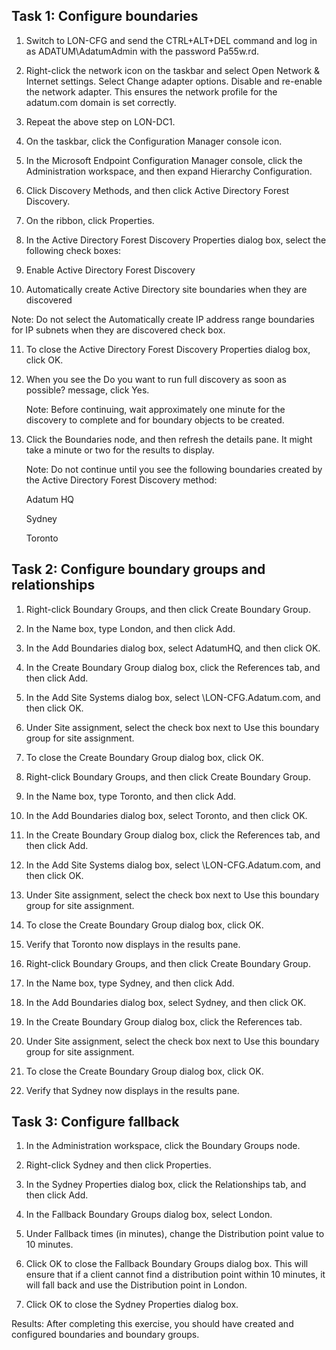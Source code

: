 ## Task 1: Configure boundaries

1. Switch to LON-CFG and send the CTRL+ALT+DEL command and log in as ADATUM\AdatumAdmin with the password Pa55w.rd.

2. Right-click the network icon on the taskbar and select Open Network & Internet settings. Select Change adapter options. Disable and re-enable the network adapter. This ensures the network profile for the adatum.com domain is set correctly.

3. Repeat the above step on LON-DC1.

4. On the taskbar, click the Configuration Manager console icon.

5. In the Microsoft Endpoint Configuration Manager console, click the Administration workspace, and then expand Hierarchy Configuration.

6. Click Discovery Methods, and then click Active Directory Forest Discovery.

7. On the ribbon, click Properties.

8. In the Active Directory Forest Discovery Properties dialog box, select the following check boxes:

9. Enable Active Directory Forest Discovery

10. Automatically create Active Directory site boundaries when they are discovered

  Note: Do not select the Automatically create IP address range boundaries for IP subnets when they are discovered check box.

11. To close the Active Directory Forest Discovery Properties dialog box, click OK.

12. When you see the Do you want to run full discovery as soon as possible? message, click Yes.

    Note: Before continuing, wait approximately one minute for the discovery to complete and for boundary objects to be created.

13. Click the Boundaries node, and then refresh the details pane. It might take a minute or two for the results to display.

    Note: Do not continue until you see the following boundaries created by the Active Directory Forest Discovery method:

    Adatum HQ
    
    Sydney
    
    Toronto

## Task 2: Configure boundary groups and relationships

1. Right-click Boundary Groups, and then click Create Boundary Group.

2. In the Name box, type London, and then click Add.

2. In the Add Boundaries dialog box, select AdatumHQ, and then click OK.

4. In the Create Boundary Group dialog box, click the References tab, and then click Add.

5. In the Add Site Systems dialog box, select \\LON-CFG.Adatum.com, and then click OK.

6. Under Site assignment, select the check box next to Use this boundary group for site assignment.

7. To close the Create Boundary Group dialog box, click OK.

8. Right-click Boundary Groups, and then click Create Boundary Group.

9. In the Name box, type Toronto, and then click Add.

10. In the Add Boundaries dialog box, select Toronto, and then click OK.

11. In the Create Boundary Group dialog box, click the References tab, and then click Add.

12. In the Add Site Systems dialog box, select \\LON-CFG.Adatum.com, and then click OK.

13. Under Site assignment, select the check box next to Use this boundary group for site assignment.

14. To close the Create Boundary Group dialog box, click OK.

15. Verify that Toronto now displays in the results pane.

16. Right-click Boundary Groups, and then click Create Boundary Group.

17. In the Name box, type Sydney, and then click Add.

18. In the Add Boundaries dialog box, select Sydney, and then click OK.

19. In the Create Boundary Group dialog box, click the References tab.

20. Under Site assignment, select the check box next to Use this boundary group for site assignment.

21. To close the Create Boundary Group dialog box, click OK.

22. Verify that Sydney now displays in the results pane.

 ## Task 3: Configure fallback
1. In the Administration workspace, click the Boundary Groups node.

2. Right-click Sydney and then click Properties.

3. In the Sydney Properties dialog box, click the Relationships tab, and then click Add.

4. In the Fallback Boundary Groups dialog box, select London.

5. Under Fallback times (in minutes), change the Distribution point value to 10 minutes.

6. Click OK to close the Fallback Boundary Groups dialog box. This will ensure that if a client cannot find a distribution point within 10 minutes, it will fall back and use the Distribution point in London.

7. Click OK to close the Sydney Properties dialog box.

  Results: After completing this exercise, you should have created and configured boundaries and boundary groups.
